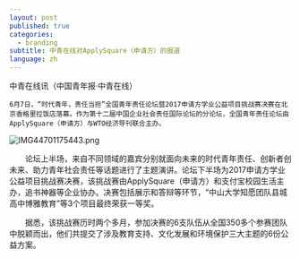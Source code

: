 ```yaml
---
layout: post
published: true
categories:
  - branding
subtitle: 中青在线对ApplySquare（申请方）的报道
language: zh
---
```

中青在线讯（中国青年报·中青在线）

	6月7日，“时代青年，责任当担”全国青年责任论坛暨2017申请方学业公益项目挑战赛决赛在北京香格里拉饭店落幕。作为第十二届中国企业社会责任国际论坛的分论坛，全国青年责任论坛由ApplySquare（申请方）与WTO经济导刊联合主办。

![IMG44701175443.png]({{site.baseurl}}/image/IMG44701175443.png)

　　论坛上半场，来自不同领域的嘉宾分别就面向未来的时代青年责任、创新者创未来、助力青年社会责任等话题进行了主题演讲。论坛下半场为2017申请方学业公益项目挑战赛决赛，该挑战赛由ApplySquare（申请方）和支付宝校园生活主办，追书神器等企业协办。决赛包括展示和答辩等环节，“中山大学知愿团队县城高中博雅教育”等3个项目最终荣获一等奖。

　　据悉，该挑战赛历时两个多月，参加决赛的6支队伍从全国350多个参赛团队中脱颖而出，他们共提交了涉及教育支持、文化发展和环境保护三大主题的6份公益方案。
